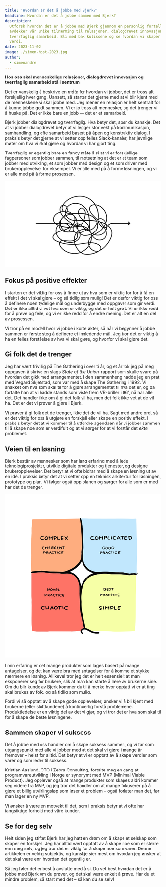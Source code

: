 ```yaml
---
title: 'Hvordan er det å jobbe med Bjerk?'
headline: Hvordan er det å jobbe sammen med Bjerk?
description:
  Utforsk hvordan det er å jobbe med Bjerk gjennom en personlig fortelling som
  avdekker vår unike tilnærming til relasjoner, dialogdrevet innovasjon, og
  tverrfaglig samarbeid. Bli med bak kulissene og se hvordan vi skaper varig
  verdi.
date: 2023-11-02
image: ./simen-host-2023.jpg
author:
  - simenandre
---
```


**Hos oss skal menneskelige relasjoner, dialogdrevet innovasjon og tverrfaglig
samarbeid stå i sentrum**

Det er vanskelig å beskrive en _måte_ for hvordan vi jobber, det er tross alt
forskjellig hver gang. Uansett, så starter det gjerne med at vi blir kjent med
de menneskene vi skal jobbe med. Jeg mener en relasjon er helt sentralt for å
kunne jobbe godt sammen. Vi er jo tross alt mennesker, og det trenger vi å huske
på. Det er ikke bare en jobb — det er et samarbeid.

Bjerk jobber dialogdrevet og tverrfaglig. Hva betyr det, spør du kanskje. Det at
vi jobber dialogdrevet betyr at vi legger stor vekt på kommunikasjon,
samhandling, og ofte samarbeid basert på åpen og konstruktiv dialog. I praksis
betyr det gjerne at vi setter opp felles Slack-kanaler, har jevnlige møter om
hva vi skal gjøre og hvordan vi har gjort ting.

Tverrfaglig er egentlig bare en fancy måte å si at vi er forskjellige
fagpersoner som jobber sammen, til motsetning at det er et team som jobber med
utvikling, et som jobber med design og et som driver med brukeropplevelse, for
eksempel. Vi er alle med på å forme løsningen, og vi er alle med på å forme
prosessen.

![krussedull](./veien-dit.svg)

## Fokus på positive effekter

I starten er det viktig for oss å finne ut av hva som er viktig for for å få en
effekt i det vi skal gjøre – og så tidlig som mulig! Det er derfor viktig for
oss å definere noen tydelige mål og underbygge med oppgaver som gir verdi. Det
er ikke alltid vi vet hva som er viktig, og det er helt greit. Vi er ikke redd
for å prøve og feile, og vi er ikke redd for å endre mening. Det er alt en del
av prosessen.

Vi tror på en modell hvor vi jobbe i korte økter, så når vi begynner å jobbe
sammen er første steg å definere et innledende mål. Jeg tror det er viktig å ha
en felles forståelse av hva vi skal gjøre, og hvorfor vi skal gjøre det.

## Gi folk det de trenger

Jeg har vært frivillig på The Gathering i over ti år, og et år tok jeg på meg
oppgaven å skrive en slags _State of the Union_-rapport som skulle svare på
hvordan det gikk med arrangementet. I den sammenheng hadde jeg en prat med
Vegard Skjefstad, som var med å skape The Gathering i 1992. Vi snakket om hva
som skal til for å gjøre arrangementet til hva det er, og da fortalte han at vi
hadde stands som viste frem VR-briller i 96', nå har alle det. Det handler ikke
om å gi det folk vil ha, men det folk ikke vet at de vil ha. Det er det vi
prøver å gjøre i Bjerk.

Vi prøver å gi folk det de trenger, ikke det de vil ha. Sagt med andre ord, så
er det viktig for oss å utgjøre en forskjell eller skape en positiv effekt. I
praksis betyr det at vi kommer til å utfordre agendaen når vi jobber sammen til
å skape noe som er verdifult og at vi sørger for at vi forstår det _ekte_
problemet.

## Veien til en løsning

Bjerk består av mennesker som har lang erfaring med å lede teknologiprosjekter,
utvikle digitale produkter og tjenester, og designe brukeropplevelser. Det betyr
at vi ofte bidrar med å skape en løsning ut av en idé. I praksis betyr det at vi
setter opp en teknisk arkitektur for løsningen, prototype og plan. Vi følger
også opp planen og sørger for alle som er med har det de trenger.

![Illustrasjon som forklarer cynefin-modellen](./cynefin.svg 'Cynefin-modellen')

I min erfaring er det mange produkter som lages basert på mange antagelser, og
det kan være bra med antagelser for å komme et stykke nærmere en løsning.
Allikevel tror jeg det er helt essensielt at man eksponerer seg for brukere,
slik at man kan starte å lære av brukerne sine. Om du blir kunde av Bjerk kommer
du til å merke hvor opptatt vi er at ting skal brukes av folk, og så tidlig som
mulig.

Fordi vi så opptatt av å skape gode opplevelser, ønsker vi å bli kjent med
brukerne (eller sluttkundene) å kontinuerlig forstå problemene. Produktledelse
er en viktig del av det vi gjør, og vi tror det er hva som skal til for å skape
de beste løsningene.

## Sammen skaper vi suksess

Det å jobbe med oss handler om å skape suksess sammen, og vi tar som
utgangspunkt med alle vi jobber med at det skal vi gjøre i mange år fremover –
helst for alltid. Det betyr at vi er opptatt av å skape verdier som varer og som
leder til suksess.

Kristian Aaslund, CTO i Zebra Consulting, fortalte meg en gang at
programvareutvikling i Norge er synonymt med MVP (Minimal Viable Product). Jeg
opplever også at mange produkter som skapes aldri kommer seg videre fra MVP, og
jeg tror det handler om at mange fokuserer på å gjøre et billig utviklingsløp
som løser et problem – også forlater man det, før man lager en ny MVP.

Vi ønsker å være en motvekt til det, som i praksis betyr at vi ofte har
langsiktige forhold med våre kunder.

## Se for deg selv

Helt siden jeg stiftet Bjerk har jeg hatt en drøm om å skape et selskap som
skaper en forskjell. Jeg har alltid vært opptatt av å skape noe som er større
enn meg selv, og jeg tror det er viktig for å skape noe som varer. Denne
artikkelen er veldig subjektiv, og kanskje sier mest om hvordan jeg ønsker at
det skal være enn hvordan det egentlig er.

Så jeg føler det er best å avslutte med å si. Du vet best hvordan det er å jobbe
med Bjerk om du prøver, og det skal være enkelt å prøve. Har du et mindre
problem, så start med det – så kan du se selv!
